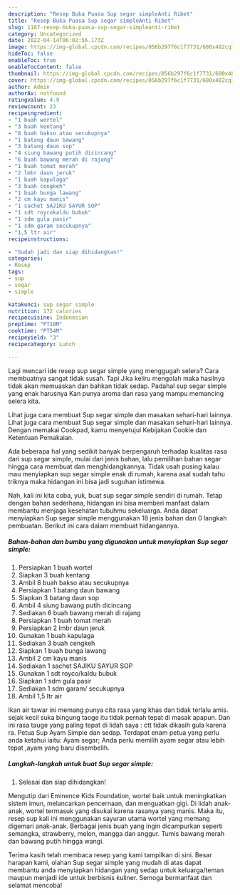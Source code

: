 ```yaml
---
description: "Resep Buka Puasa Sup segar simpleAnti Ribet"
title: "Resep Buka Puasa Sup segar simpleAnti Ribet"
slug: 1187-resep-buka-puasa-sup-segar-simpleanti-ribet
category: Uncategorized
date: 2022-04-14T06:02:56.173Z
image: https://img-global.cpcdn.com/recipes/056b297f6c1f7731/680x482cq70/sup-segar-simple-foto-resep-utama.jpg
hideToc: false
enableToc: true
enableTocContent: false
thumbnail: https://img-global.cpcdn.com/recipes/056b297f6c1f7731/680x482cq70/sup-segar-simple-foto-resep-utama.jpg
cover: https://img-global.cpcdn.com/recipes/056b297f6c1f7731/680x482cq70/sup-segar-simple-foto-resep-utama.jpg
author: Admin
authorAv: notfound
ratingvalue: 4.9
reviewcount: 23
recipeingredient:
- "1 buah wortel"
- "3 buah kentang"
- "8 buah bakso atau secukupnya"
- "1 batang daun bawang"
- "3 batang daun sop"
- "4 siung bawang putih dicincang"
- "6 buah bawang merah di rajang"
- "1 buah tomat merah"
- "2 lmbr daun jeruk"
- "1 buah kapulaga"
- "3 buah cengkeh"
- "1 buah bunga lawang"
- "2 cm kayu manis"
- "1 sachet SAJIKU SAYUR SOP"
- "1 sdt roycokaldu bubuk"
- "1 sdm gula pasir"
- "1 sdm garam secukupnya"
- "1,5 ltr air"
recipeinstructions:

- "Sudah jadi dan siap dihidangkan!"
categories:
- Resep
tags:
- sup
- segar
- simple

katakunci: sup segar simple 
nutrition: 172 calories
recipecuisine: Indonesian
preptime: "PT10M"
cooktime: "PT54M"
recipeyield: "3"
recipecategory: Lunch

---
```



Lagi mencari ide resep sup segar simple yang menggugah selera? Cara membuatnya sangat tidak susah. Tapi Jika keliru mengolah maka hasilnya tidak akan memuaskan dan bahkan tidak sedap. Padahal sup segar simple yang enak harusnya Kan punya aroma dan rasa yang mampu memancing selera kita.


Lihat juga cara membuat Sup segar simple dan masakan sehari-hari lainnya. Lihat juga cara membuat Sup segar simple dan masakan sehari-hari lainnya. Dengan memakai Cookpad, kamu menyetujui Kebijakan Cookie dan Ketentuan Pemakaian.

Ada beberapa hal yang sedikit banyak berpengaruh terhadap kualitas rasa dari sup segar simple, mulai dari jenis bahan, lalu pemilihan bahan segar hingga cara membuat dan menghidangkannya. Tidak usah pusing kalau mau menyiapkan sup segar simple enak di rumah, karena asal sudah tahu triknya maka hidangan ini bisa jadi suguhan istimewa.


Nah, kali ini kita coba, yuk, buat sup segar simple sendiri di rumah. Tetap dengan bahan sederhana, hidangan ini bisa memberi manfaat dalam membantu menjaga kesehatan tubuhmu sekeluarga. Anda dapat menyiapkan Sup segar simple menggunakan 18 jenis bahan dan 0 langkah pembuatan. Berikut ini cara dalam membuat hidangannya.

<!--inarticleads1-->

##### Bahan-bahan dan bumbu yang digunakan untuk menyiapkan Sup segar simple:

1. Persiapkan 1 buah wortel
1. Siapkan 3 buah kentang
1. Ambil 8 buah bakso atau secukupnya
1. Persiapkan 1 batang daun bawang
1. Siapkan 3 batang daun sop
1. Ambil 4 siung bawang putih dicincang
1. Sediakan 6 buah bawang merah di rajang
1. Persiapkan 1 buah tomat merah
1. Persiapkan 2 lmbr daun jeruk
1. Gunakan 1 buah kapulaga
1. Sediakan 3 buah cengkeh
1. Siapkan 1 buah bunga lawang
1. Ambil 2 cm kayu manis
1. Sediakan 1 sachet SAJIKU SAYUR SOP
1. Gunakan 1 sdt royco/kaldu bubuk
1. Siapkan 1 sdm gula pasir
1. Sediakan 1 sdm garam/ secukupnya
1. Ambil 1,5 ltr air


Ikan air tawar ini memang punya cita rasa yang khas dan tidak terlalu amis. sejak kecil suka bingung taoge itu tidak pernah tepat di masak apapun. Dan ini rasa tauge yang paling tepat di lidah saya : ctt tidak dikasih gula karena ra. Petua Sup Ayam Simple dan sedap. Terdapat enam petua yang perlu anda ketahui iaitu: Ayam segar; Anda perlu memilih ayam segar atau lebih tepat ,ayam yang baru disembelih. 

<!--inarticleads2-->

##### Langkah-langkah untuk buat Sup segar simple:


1. Selesai dan siap dihidangkan!

Mengutip dari Eminence Kids Foundation, wortel baik untuk meningkatkan sistem imun, melancarkan pencernaan, dan menguatkan gigi. Di lidah anak-anak, wortel termasuk yang disukai karena rasanya yang manis. Maka itu, resep sup kali ini menggunakan sayuran utama wortel yang memang digemari anak-anak. Berbagai jenis buah yang ingin dicampurkan seperti semangka, strawberry, melon, mangga dan anggur. Tumis bawang merah dan bawang putih hingga wangi. 

Terima kasih telah membaca resep yang kami tampilkan di sini. Besar harapan kami, olahan Sup segar simple yang mudah di atas dapat membantu anda menyiapkan hidangan yang sedap untuk keluarga/teman maupun menjadi ide untuk berbisnis kuliner. Semoga bermanfaat dan selamat mencoba!
